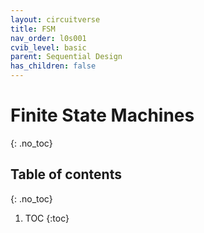 ```yaml
---
layout: circuitverse
title: FSM
nav_order: l0s001
cvib_level: basic
parent: Sequential Design
has_children: false
---
```


# Finite State Machines
{: .no_toc}

## Table of contents
{: .no_toc}

1. TOC
{:toc}
